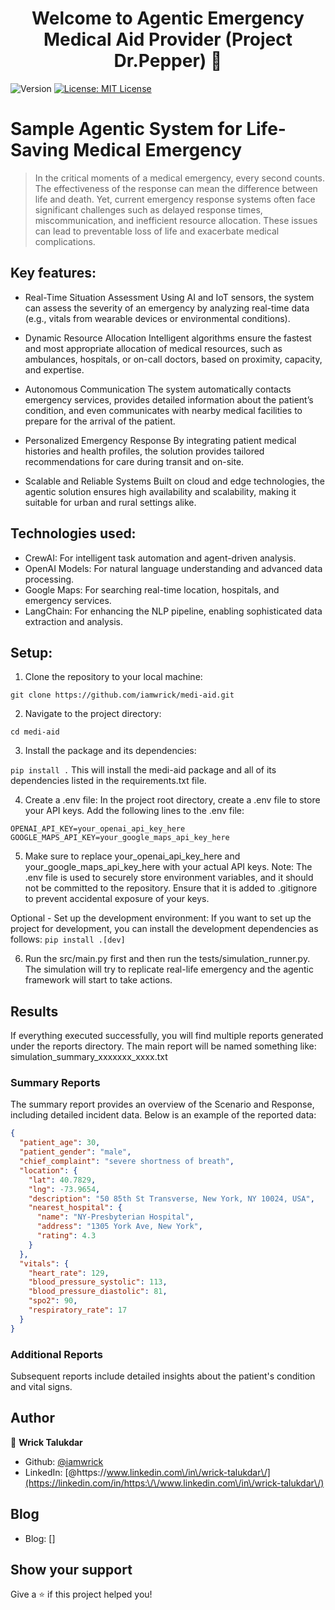 <h1 align="center">Welcome to Agentic Emergency Medical Aid Provider (Project Dr.Pepper) 👋</h1>
<p>
  <img alt="Version" src="https://img.shields.io/badge/version-0.0.1-blue.svg?cacheSeconds=2592000" />
  <a href="#" target="_blank">
    <img alt="License: MIT License" src="https://img.shields.io/badge/License-MIT License-yellow.svg" />
  </a>
</p>

# Sample Agentic System for Life-Saving Medical Emergency
> In the critical moments of a medical emergency, every second counts. The effectiveness of the response can mean the difference between life and death. Yet, current emergency response systems often face significant challenges such as delayed response times, miscommunication, and inefficient resource allocation. These issues can lead to preventable loss of life and exacerbate medical complications.

## Key features:

- Real-Time Situation Assessment
Using AI and IoT sensors, the system can assess the severity of an emergency by analyzing real-time data (e.g., vitals from wearable devices or environmental conditions).

- Dynamic Resource Allocation
Intelligent algorithms ensure the fastest and most appropriate allocation of medical resources, such as ambulances, hospitals, or on-call doctors, based on proximity, capacity, and expertise.

- Autonomous Communication
The system automatically contacts emergency services, provides detailed information about the patient’s condition, and even communicates with nearby medical facilities to prepare for the arrival of the patient.

- Personalized Emergency Response
By integrating patient medical histories and health profiles, the solution provides tailored recommendations for care during transit and on-site.

- Scalable and Reliable Systems
Built on cloud and edge technologies, the agentic solution ensures high availability and scalability, making it suitable for urban and rural settings alike.

## Technologies used:

- CrewAI: For intelligent task automation and agent-driven analysis.
- OpenAI Models: For natural language understanding and advanced data processing.
- Google Maps: For searching real-time location, hospitals, and emergency services.
- LangChain: For enhancing the NLP pipeline, enabling sophisticated data extraction and analysis.

## Setup:

1. Clone the repository to your local machine:

`git clone https://github.com/iamwrick/medi-aid.git`

2. Navigate to the project directory:

`cd medi-aid`

3. Install the package and its dependencies:

`pip install .`
This will install the medi-aid package and all of its dependencies listed in the requirements.txt file.

4. Create a .env file: In the project root directory, create a .env file to store your API keys. Add the following lines to the .env file:

`OPENAI_API_KEY=your_openai_api_key_here
GOOGLE_MAPS_API_KEY=your_google_maps_api_key_here`

5. Make sure to replace your_openai_api_key_here and your_google_maps_api_key_here with your actual API keys. 
Note: The .env file is used to securely store environment variables, and it should not be committed to the repository. Ensure that it is added to .gitignore to prevent accidental exposure of your keys.

Optional - Set up the development environment: If you want to set up the project for development, you can install the development dependencies as follows:
`pip install .[dev]`

6. Run the src/main.py first and then run the tests/simulation_runner.py. The simulation will try to replicate real-life emergency and the agentic framework will start to take actions. 


## Results
If everything executed successfully, you will find multiple reports generated under the reports directory. The main report will be named something like:
simulation_summary_xxxxxxx_xxxx.txt

### **Summary Reports**
The summary report provides an overview of the Scenario and Response, including detailed incident data. Below is an example of the reported data:
```json
{
  "patient_age": 30,
  "patient_gender": "male",
  "chief_complaint": "severe shortness of breath",
  "location": {
    "lat": 40.7829,
    "lng": -73.9654,
    "description": "50 85th St Transverse, New York, NY 10024, USA",
    "nearest_hospital": {
      "name": "NY-Presbyterian Hospital",
      "address": "1305 York Ave, New York",
      "rating": 4.3
    }
  },
  "vitals": {
    "heart_rate": 129,
    "blood_pressure_systolic": 113,
    "blood_pressure_diastolic": 81,
    "spo2": 90,
    "respiratory_rate": 17
  }
}
```
### **Additional Reports**
Subsequent reports include detailed insights about the patient's condition and vital signs.



## Author

👤 **Wrick Talukdar**

* Github: [@iamwrick](https://github.com/iamwrick)
* LinkedIn: [@https:\/\/www.linkedin.com\/in\/wrick-talukdar\/](https://linkedin.com/in/https:\/\/www.linkedin.com\/in\/wrick-talukdar\/)

## Blog

* Blog: []


## Show your support

Give a ⭐️ if this project helped you!

